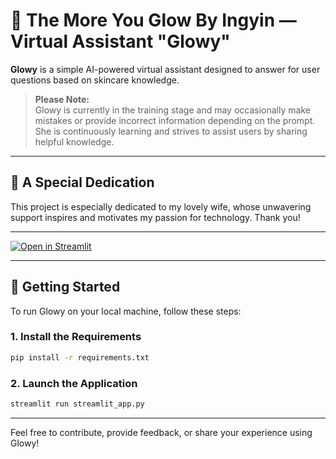 # 🌸 The More You Glow By Ingyin — Virtual Assistant "Glowy"

**Glowy** is a simple AI-powered virtual assistant designed to answer for user questions based on skincare knowledge.

> **Please Note:**  
> Glowy is currently in the training stage and may occasionally make mistakes or provide incorrect information depending on the prompt. She is continuously learning and strives to assist users by sharing helpful knowledge.

---

## 💖 A Special Dedication

This project is especially dedicated to my lovely wife, whose unwavering support inspires and motivates my passion for technology. Thank you!

---

[![Open in Streamlit](https://static.streamlit.io/badges/streamlit_badge_black_white.svg)](https://document-question-answering-template.streamlit.app/)

---

## 🚀 Getting Started

To run Glowy on your local machine, follow these steps:

### 1. Install the Requirements

```bash
pip install -r requirements.txt
```

### 2. Launch the Application

```bash
streamlit run streamlit_app.py
```

---

Feel free to contribute, provide feedback, or share your experience using Glowy!
